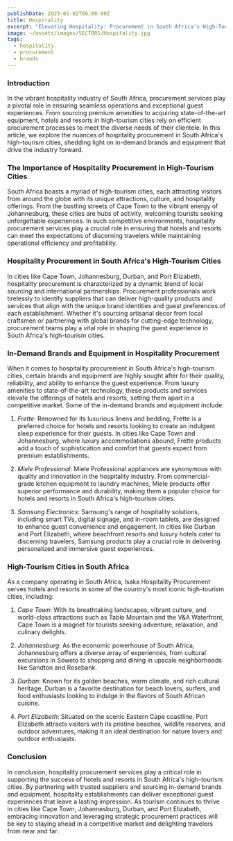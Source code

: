 ```yaml
---
publishDate: 2023-01-02T00:00:00Z
title: Hospitality
excerpt: "Elevating Hospitality: Procurement in South Africa's High-Tourism Cities"
image: ~/assets/images/SECTORS/Hospitality.jpg
tags:
  - hospitality
  - procurement
  - brands
---
```


### Introduction 

In the vibrant hospitality industry of South Africa, procurement services play a pivotal role in ensuring seamless operations and exceptional guest experiences. From sourcing premium amenities to acquiring state-of-the-art equipment, hotels and resorts in high-tourism cities rely on efficient procurement processes to meet the diverse needs of their clientele. In this article, we explore the nuances of hospitality procurement in South Africa's high-tourism cities, shedding light on in-demand brands and equipment that drive the industry forward.

### The Importance of Hospitality Procurement in High-Tourism Cities

South Africa boasts a myriad of high-tourism cities, each attracting visitors from around the globe with its unique attractions, culture, and hospitality offerings. From the bustling streets of Cape Town to the vibrant energy of Johannesburg, these cities are hubs of activity, welcoming tourists seeking unforgettable experiences. In such competitive environments, hospitality procurement services play a crucial role in ensuring that hotels and resorts can meet the expectations of discerning travelers while maintaining operational efficiency and profitability.

### Hospitality Procurement in South Africa's High-Tourism Cities

In cities like Cape Town, Johannesburg, Durban, and Port Elizabeth, hospitality procurement is characterized by a dynamic blend of local sourcing and international partnerships. Procurement professionals work tirelessly to identify suppliers that can deliver high-quality products and services that align with the unique brand identities and guest preferences of each establishment. Whether it's sourcing artisanal decor from local craftsmen or partnering with global brands for cutting-edge technology, procurement teams play a vital role in shaping the guest experience in South Africa's high-tourism cities.

### In-Demand Brands and Equipment in Hospitality Procurement

When it comes to hospitality procurement in South Africa's high-tourism cities, certain brands and equipment are highly sought after for their quality, reliability, and ability to enhance the guest experience. From luxury amenities to state-of-the-art technology, these products and services elevate the offerings of hotels and resorts, setting them apart in a competitive market. Some of the in-demand brands and equipment include:

1. *Frette*: Renowned for its luxurious linens and bedding, Frette is a preferred choice for hotels and resorts looking to create an indulgent sleep experience for their guests. In cities like Cape Town and Johannesburg, where luxury accommodations abound, Frette products add a touch of sophistication and comfort that guests expect from premium establishments.

2. *Miele Professional*: Miele Professional appliances are synonymous with quality and innovation in the hospitality industry. From commercial-grade kitchen equipment to laundry machines, Miele products offer superior performance and durability, making them a popular choice for hotels and resorts in South Africa's high-tourism cities.

3. *Samsung Electronics*: Samsung's range of hospitality solutions, including smart TVs, digital signage, and in-room tablets, are designed to enhance guest convenience and engagement. In cities like Durban and Port Elizabeth, where beachfront resorts and luxury hotels cater to discerning travelers, Samsung products play a crucial role in delivering personalized and immersive guest experiences.

### High-Tourism Cities in South Africa

As a company operating in South Africa, Isaka Hospitality Procurement serves hotels and resorts in some of the country's most iconic high-tourism cities, including:

1. *Cape Town*: With its breathtaking landscapes, vibrant culture, and world-class attractions such as Table Mountain and the V&A Waterfront, Cape Town is a magnet for tourists seeking adventure, relaxation, and culinary delights.

2. *Johannesburg*: As the economic powerhouse of South Africa, Johannesburg offers a diverse array of experiences, from cultural excursions in Soweto to shopping and dining in upscale neighborhoods like Sandton and Rosebank.

3. *Durban*: Known for its golden beaches, warm climate, and rich cultural heritage, Durban is a favorite destination for beach lovers, surfers, and food enthusiasts looking to indulge in the flavors of South African cuisine.

4. *Port Elizabeth*: Situated on the scenic Eastern Cape coastline, Port Elizabeth attracts visitors with its pristine beaches, wildlife reserves, and outdoor adventures, making it an ideal destination for nature lovers and outdoor enthusiasts.

### Conclusion

In conclusion, hospitality procurement services play a critical role in supporting the success of hotels and resorts in South Africa's high-tourism cities. By partnering with trusted suppliers and sourcing in-demand brands and equipment, hospitality establishments can deliver exceptional guest experiences that leave a lasting impression. As tourism continues to thrive in cities like Cape Town, Johannesburg, Durban, and Port Elizabeth, embracing innovation and leveraging strategic procurement practices will be key to staying ahead in a competitive market and delighting travelers from near and far.
 
